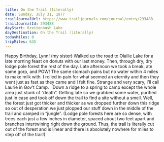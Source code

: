 ```yaml
---
title: On the Trail (literally)
date: Sunday, July 31, 1977
trailJournalUrl: https://www.trailjournals.com/journal/entry/293488
trailJournalId: 293488
dayStart: Breitenbush Lake
dayDestination: On the Trail (literally)
todayMiles: 0
tripMiles: 635
---
```

Happy Birthday, Lynn! (my sister) Walked up the road to Olallie Lake for a late morning feast on donuts with our last money. Then, through dry, dry lodge pole forest the rest of the day. Late afternoon we took a break, ate some gorp, and POW! The same stomach pains but no water within 4 miles to make milk with. I rolled in pain for what seemed an eternity and then they went just as fast as they came and I felt fine. Strange and very scary, I’ll call Laurie in Gov’t Camp.   Down a ridge to a spring to camp except the whole area just stunk of “death”. Getting late so we grabbed some water, purified just in case and took off down the trail to find a site without a smell. Well, the forest just got thicker and thicker as we dropped further down this ridge so out of desperation we just plopped our stuff down in the middle of the trail and camped in “jungle”. (Lodge pole forests here are so dense, with trees each just a few inches in diameter, spaced about two feet apart and branches intertwining right down the ground. Thus, the trail is literally cut out of the forest and is linear and there is absolutely nowhere for miles to step off of the trail!)
